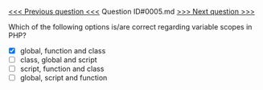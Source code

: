 [<<< Previous question <<<](0004.md)  Question ID#0005.md  [>>> Next question >>>](0006.md) 

Which of the following options is/are correct regarding variable scopes in PHP?

- [x] global, function and class
- [ ] class, global and script
- [ ] script, function and class
- [ ] global, script and function
